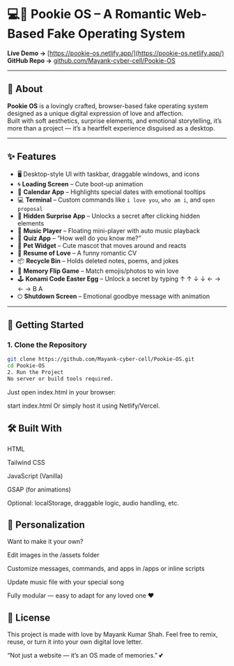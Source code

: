 
# 💻💖 Pookie OS – A Romantic Web-Based Fake Operating System

**Live Demo →** [https://pookie-os.netlify.app/](https://pookie-os.netlify.app/)  
**GitHub Repo →** [github.com/Mayank-cyber-cell/Pookie-OS](https://github.com/Mayank-cyber-cell/Pookie-OS)

---

## 📌 About

**Pookie OS** is a lovingly crafted, browser-based fake operating system designed as a unique digital expression of love and affection.  
Built with soft aesthetics, surprise elements, and emotional storytelling, it’s more than a project — it’s a heartfelt experience disguised as a desktop.

---

## ✨ Features

- 🖥️ Desktop-style UI with taskbar, draggable windows, and icons  
- 🌀 **Loading Screen** – Cute boot-up animation  
- 📆 **Calendar App** – Highlights special dates with emotional tooltips  
- 💻 **Terminal** – Custom commands like `i love you`, `who am i`, and `open proposal`  
- 🎁 **Hidden Surprise App** – Unlocks a secret after clicking hidden elements  
- 🎵 **Music Player** – Floating mini-player with auto music playback  
- 🧠 **Quiz App** – “How well do you know me?”  
- 🐾 **Pet Widget** – Cute mascot that moves around and reacts  
- 📜 **Resume of Love** – A funny romantic CV  
- 📦 **Recycle Bin** – Holds deleted notes, poems, and jokes  
- 🎲 **Memory Flip Game** – Match emojis/photos to win love  
- 🕹️ **Konami Code Easter Egg** – Unlock a secret by typing ↑ ↑ ↓ ↓ ← → ← → B A  
- ⏻ **Shutdown Screen** – Emotional goodbye message with animation

---

## 🚀 Getting Started

### 1. Clone the Repository

```bash
git clone https://github.com/Mayank-cyber-cell/Pookie-OS.git
cd Pookie-OS
2. Run the Project
No server or build tools required.
```
Just open index.html in your browser:

start index.html
Or simply host it using Netlify/Vercel.

## 🛠️ Built With
HTML

Tailwind CSS

JavaScript (Vanilla)

GSAP (for animations)

Optional: localStorage, draggable logic, audio handling, etc.

## 🧡 Personalization
Want to make it your own?

Edit images in the /assets folder

Customize messages, commands, and apps in /apps or inline scripts

Update music file with your special song

Fully modular — easy to adapt for any loved one ❤️


## 📝 License
This project is made with love by Mayank Kumar Shah.
Feel free to remix, reuse, or turn it into your own digital love letter.

“Not just a website — it’s an OS made of memories.” 💕

